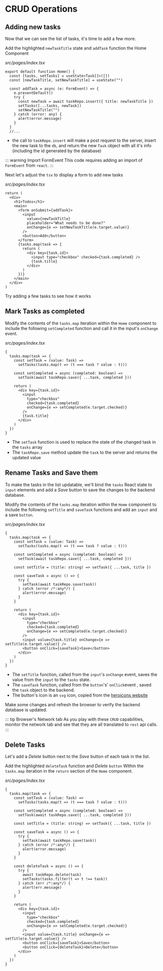 # CRUD Operations

## Adding new tasks

Now that we can see the list of tasks, it's time to add a few more.

Add the highlighted `newTaskTitle` state and `addTask` function the Home Component

_src/pages/index.tsx_

```ts{3-14}
export default function Home() {
  const [tasks, setTasks] = useState<Task[]>([])
  const [newTaskTitle, setNewTaskTitle] = useState("")

  const addTask = async (e: FormEvent) => {
    e.preventDefault()
    try {
      const newTask = await taskRepo.insert({ title: newTaskTitle })
      setTasks([...tasks, newTask])
      setNewTaskTitle("")
    } catch (error: any) {
      alert(error.message)
    }
  }
  //...
```

- the call to `taskRepo.insert` will make a post request to the server, insert the new task to the `db`, and return the new `Task` object with all it's info (including the id generated by the database)

::: warning Import FormEvent
This code requires adding an import of `FormEvent` from `react`.
:::

Next let's adjust the `tsx` to display a form to add new tasks

_src/pages/index.tsx_

```tsx{5-12}
return (
  <div>
    <h1>Todos</h1>
    <main>
      <form onSubmit={addTask}>
        <input
          value={newTaskTitle}
          placeholder="What needs to be done?"
          onChange={e => setNewTaskTitle(e.target.value)}
        />
        <button>Add</button>
      </form>
      {tasks.map(task => {
        return (
          <div key={task.id}>
            <input type="checkbox" checked={task.completed} />
            {task.title}
          </div>
        )
      })}
    </main>
  </div>
)
```

Try adding a few tasks to see how it works

## Mark Tasks as completed

Modify the contents of the `tasks.map` iteration within the `Home` component to include the following `setCompleted` function and call it in the input's `onChange` event.

_src/pages/index.tsx_

```tsx{3-4,6-7,14}
{
  tasks.map(task => {
    const setTask = (value: Task) =>
      setTasks(tasks.map(t => (t === task ? value : t)))

    const setCompleted = async (completed: boolean) =>
      setTask(await taskRepo.save({ ...task, completed }))

    return (
      <div key={task.id}>
        <input
          type="checkbox"
          checked={task.completed}
          onChange={e => setCompleted(e.target.checked)}
        />
        {task.title}
      </div>
    )
  })
}
```

- The `setTask` function is used to replace the state of the changed task in the `tasks` array
- The `taskRepo.save` method update the `task` to the server and returns the updated value

## Rename Tasks and Save them

To make the tasks in the list updatable, we'll bind the `tasks` React state to `input` elements and add a _Save_ button to save the changes to the backend database.

Modify the contents of the `tasks.map` iteration within the `Home` component to include the following `setTitle` and `saveTask` functions and add an `input` and a save `button`.

_src/pages/index.tsx_

```tsx{9,11-17,26-27}
{
  tasks.map(task => {
    const setTask = (value: Task) =>
      setTasks(tasks.map(t => (t === task ? value : t)))

    const setCompleted = async (completed: boolean) =>
      setTask(await taskRepo.save({ ...task, completed }))

    const setTitle = (title: string) => setTask({ ...task, title })

    const saveTask = async () => {
      try {
        setTask(await taskRepo.save(task))
      } catch (error /*:any*/) {
        alert(error.message)
      }
    }

    return (
      <div key={task.id}>
        <input
          type="checkbox"
          checked={task.completed}
          onChange={e => setCompleted(e.target.checked)}
        />
        <input value={task.title} onChange={e => setTitle(e.target.value)} />
        <button onClick={saveTask}>Save</button>
      </div>
    )
  })
}
```

- The `setTitle` function, called from the `input`'s `onChange` event, saves the value from the `input` to the `tasks` state.
- The `saveTask` function, called from the `button`'s' `onClick`event , saved the `task` object to the backend.
- The button's icon is an `svg` icon, copied from the [heroicons website](https://heroicons.com/)

Make some changes and refresh the browser to verify the backend database is updated.

::: tip Browser's Network tab
As you play with these `CRUD` capabilities, monitor the network tab and see that they are all translated to `rest` api calls.
:::

## Delete Tasks

Let's add a _Delete_ button next to the _Save_ button of each task in the list.

Add the highlighted `deleteTask` function and _Delete_ `button` Within the `tasks.map` iteration in the `return` section of the `Home` component.

_src/pages/index.tsx_

```tsx{19-25,37}
{
  tasks.map(task => {
    const setTask = (value: Task) =>
      setTasks(tasks.map(t => (t === task ? value : t)))

    const setCompleted = async (completed: boolean) =>
      setTask(await taskRepo.save({ ...task, completed }))

    const setTitle = (title: string) => setTask({ ...task, title })

    const saveTask = async () => {
      try {
        setTask(await taskRepo.save(task))
      } catch (error /*:any*/) {
        alert(error.message)
      }
    }

    const deleteTask = async () => {
      try {
        await taskRepo.delete(task)
        setTasks(tasks.filter(t => t !== task))
      } catch (err /*:any*/) {
        alert(err.message)
      }
    }

    return (
      <div key={task.id}>
        <input
          type="checkbox"
          checked={task.completed}
          onChange={e => setCompleted(e.target.checked)}
        />
        <input value={task.title} onChange={e => setTitle(e.target.value)} />
        <button onClick={saveTask}>Save</button>
        <button onClick={deleteTask}>Delete</button>
      </div>
    )
  })
}
```

